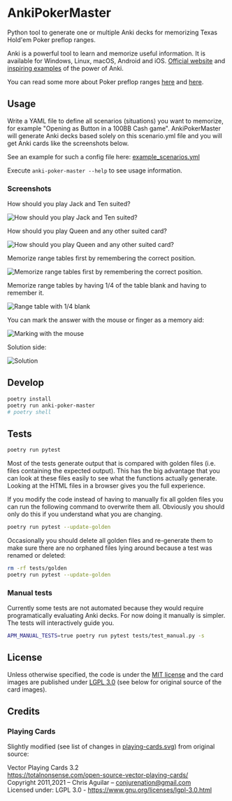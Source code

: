 # AnkiPokerMaster

Python tool to generate one or multiple Anki decks for memorizing Texas Hold'em
Poker preflop ranges.

Anki is a powerful tool to learn and memorize useful information. It is
available for Windows, Linux, macOS, Android and iOS. [Official
website](https://apps.ankiweb.net/) and [inspiring
examples](https://augmentingcognition.com/ltm.html) of the power of Anki.

You can read some more about Poker preflop ranges
[here](https://www.splitsuit.com/poker-ranges-reading) and
[here](https://pokertrainer.se/preflop-introduction/).


## Usage

Write a YAML file to define all scenarios (situations) you want to memorize,
for example "Opening as Button in a 100BB Cash game". AnkiPokerMaster will
generate Anki decks based solely on this scenario.yml file and you will get
Anki cards like the screenshots below.

See an example for such a config file here:
[example_scenarios.yml](./example_scenarios.yml)

Execute `anki-poker-master --help` to see usage information.

### Screenshots

How should you play Jack and Ten suited?

![How should you play Jack and Ten suited?](./screenshots/how_play_JTs.jpg)

How should you play Queen and any other suited card?

![How should you play Queen and any other suited card?](./screenshots/how_play_QXs.jpg)

Memorize range tables first by remembering the correct position.

![Memorize range tables first by remembering the correct position.](./screenshots/guess_position.jpg)

Memorize range tables by having 1/4 of the table blank and having to remember it.

![Range table with 1/4 blank](./screenshots/blank_top_left.jpg)

You can mark the answer with the mouse or finger as a memory aid:

![Marking with the mouse](./screenshots/marking_top_left.jpg)

Solution side:

![Solution](./screenshots/solution_top_left.jpg)

## Develop

```bash
poetry install
poetry run anki-poker-master
# poetry shell
```

## Tests

```bash
poetry run pytest
```

Most of the tests generate output that is compared with golden files (i.e.
files containing the expected output). This has the big advantage that you can
look at these files easily to see what the functions actually generate. Looking
at the HTML files in a browser gives you the full experience.

If you modify the code instead of having to manually fix all golden files you
can run the following command to overwrite them all. Obviously you should only
do this if you understand what you are changing.

```bash
poetry run pytest --update-golden
```

Occasionally you should delete all golden files and re-generate them to make
sure there are no orphaned files lying around because a test was renamed or
deleted:

```bash
rm -rf tests/golden
poetry run pytest --update-golden
```


### Manual tests

Currently some tests are not automated because they would require programatically
evaluating Anki decks. For now doing it manually is simpler. The tests will
interactively guide you.

```bash
APM_MANUAL_TESTS=true poetry run pytest tests/test_manual.py -s
```


## License

Unless otherwise specified, the code is under the [MIT license](./LICENSE) and
the card images are published under
[LGPL 3.0](https://www.gnu.org/licenses/lgpl-3.0.html.en) (see below for original
source of the card images).


## Credits

### Playing Cards

Slightly modified (see list of changes in
[playing-cards.svg](./playing-cards.svg)) from original source:

Vector Playing Cards 3.2  
https://totalnonsense.com/open-source-vector-playing-cards/  
Copyright 2011,2021 – Chris Aguilar – conjurenation@gmail.com  
Licensed under: LGPL 3.0 - https://www.gnu.org/licenses/lgpl-3.0.html
